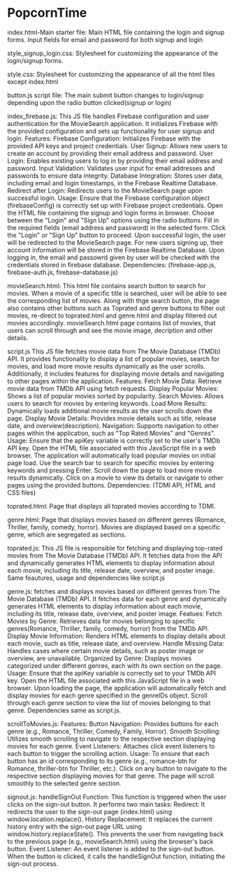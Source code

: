 # PopcornTime
index.html-Main starter file:
Main HTML file containing the login and signup forms.
Input fields for email and password for both signup and login


style_signup_login.css:
Stylesheet for customizing the appearance of the login/signup forms.


style.css:
Stylesheet for customizing the appearance  of all the html files except index.html


button.js script file:
The main submit button changes to login/signup depending upon the radio button clicked(signup or login)



index_firebase.js:
This JS file handles Firebase configuration and user authentication for the MovieSearch application. It initializes Firebase with the provided configuration and sets up functionality for user signup and login.
Features:
Firebase Configuration: Initializes Firebase with the provided API keys and project credentials.
User Signup: Allows new users to create an account by providing their email address and password.
User Login: Enables existing users to log in by providing their email address and password.
Input Validation: Validates user input for email addresses and passwords to ensure data integrity.
Database Integration: Stores user data, including email and login timestamps, in the Firebase Realtime Database.
Redirect after Login: Redirects users to the MovieSearch page upon successful login.
Usage:
Ensure that the Firebase configuration object (firebaseConfig) is correctly set up with  Firebase project credentials.
Open the HTML file containing the signup and login forms in browser.
Choose between the "Login" and "Sign Up" options using the radio buttons.
Fill in the required fields (email address and password) in the selected form.
Click the "Login" or "Sign Up" button to proceed.
Upon successful login, the user will be redirected to the MovieSearch page.
For new users signing up, their account information will be stored in the Firebase Realtime Database.
Upon logging in, the email and passowrd given by user will be checked with the credentials stored in firebase database.
Dependencies: (firebase-app.js, firebase-auth.js, firebase-database.js)



movieSearch.html:
This html file contains search button to search for movies. When a movie of a specific title is searched, user will be able to see the corresponding list of movies.
Along with thge search button, the page also contains other buttons such as Toprated and genre buttons to filter out movies, re-direct to toprated.html and genre.html and display filtered out movies accordingly.
movieSearch.html page contains list of movies, that users can scroll through and see the  movie image, decription and other details.



script.js
This JS file fetches movie data from The Movie Database (TMDb) API. It provides functionality to display a list of popular movies, search for movies, and load more movie results dynamically as the user scrolls. Additionally, it includes features for displaying movie details and navigating to other pages within the application.
Features:
Fetch Movie Data: Retrieve movie data from TMDb API using fetch requests.
Display Popular Movies: Shows a list of popular movies sorted by popularity.
Search Movies: Allows users to search for movies by entering keywords.
Load More Results: Dynamically loads additional movie results as the user scrolls down the page.
Display Movie Details: Provides movie details such as title, release date, and overview(description).
Navigation: Supports navigation to other pages within the application, such as "Top Rated Movies" and "Genres".
Usage:
Ensure that the apiKey variable is correctly set to the user's TMDb API key.
Open the HTML file associated with this JavaScript file in a web browser.
The application will automatically load popular movies on initial page load.
Use the search bar to search for specific movies by entering keywords and pressing Enter.
Scroll down the page to load more movie results dynamically.
Click on a movie to view its details or navigate to other pages using the provided buttons.
Dependencies: (TDMI API, HTML and CSS files)


toprated.html:
Page that displays all toprated movies according to TDMI.


genre.html:
Page that displays movies based on different genres (Romance, Thriller, family, comedy, horror).
Movies are displayed based on a specific genre, which are segregated as sections.


toprated.js:
This JS file is responsible for fetching and displaying top-rated movies from The Movie Database (TMDb) API. It fetches data from the API and dynamically generates HTML elements to display information about each movie, including its title, release date, overview, and poster image. Same feautures, usage and dependencies like script.js


genre.js:
fetches and displays movies based on different genres from The Movie Database (TMDb) API. It fetches data for each genre and dynamically generates HTML elements to display information about each movie, including its title, release date, overview, and poster image.
Featues:
Fetch Movies by Genre: Retrieves data for movies belonging to specific genres(Romance, Thriller, family, comedy, horror) from the TMDb API.
Display Movie Information: Renders HTML elements to display details about each movie, such as title, release date, and overview.
Handle Missing Data: Handles cases where certain movie details, such as poster image or overview, are unavailable.
Organized by Genre: Displays movies categorized under different genres, each with its own section on the page.
Usage:
Ensure that the apiKey variable is correctly set to your TMDb API key.
Open the HTML file associated with this JavaScript file in a web browser.
Upon loading the page, the application will automatically fetch and display movies for each genre specified in the genreIDs object.
Scroll through each genre section to view the list of movies belonging to that genre.
Dependencies same as script.js.


scrollToMovies.js:
Features:
Button Navigation: Provides buttons for each genre (e.g., Romance, Thriller, Comedy, Family, Horror).
Smooth Scrolling: Utilizes smooth scrolling to navigate to the respective section displaying movies for each genre.
Event Listeners: Attaches click event listeners to each button to trigger the scrolling action.
Usage:
To ensure that each button has an id corresponding to its genre (e.g., romance-btn for Romance, thriller-btn for Thriller, etc.).
Click on any button to navigate to the respective section displaying movies for that genre.
The page will scroll smoothly to the selected genre section.


signout.js:
handleSignOut Function: This function is triggered when the user clicks on the sign-out button. It performs two main tasks:
    Redirect: It redirects the user to the sign-out page (index.html) using window.location.replace().
    History Replacement: It replaces the current history entry with the sign-out page URL using window.history.replaceState(). This prevents the user from navigating back to the previous page (e.g., movieSearch.html) using the browser's back button.
Event Listener: An event listener is added to the sign-out button. When the button is clicked, it calls the handleSignOut function, initiating the sign-out process.




